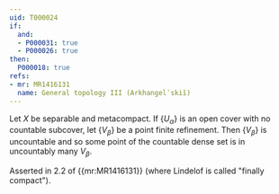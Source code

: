 ```yaml
---
uid: T000024
if:
  and:
  - P000031: true
  - P000026: true
then:
  P000018: true
refs:
- mr: MR1416131
  name: General topology III (Arkhangelʹskiĭ)
---
```


Let $X$ be separable and metacompact. If $\{U_\alpha\}$ is an open cover with no countable subcover, let $\{V_\beta\}$ be a point finite refinement. Then $\{V_\beta\}$ is uncountable and so some point of the countable dense set is in uncountably many $V_\beta$.

Asserted in 2.2 of {{mr:MR1416131}}
(where Lindelof is called "finally compact").

